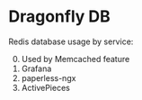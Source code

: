 # Dragonfly DB

Redis database usage by service:

0. Used by Memcached feature
1. Grafana
2. paperless-ngx
3. ActivePieces
